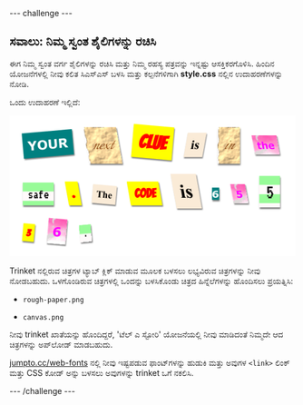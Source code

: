 \--- challenge \---

## ಸವಾಲು: ನಿಮ್ಮ ಸ್ವಂತ ಶೈಲಿಗಳನ್ನು ರಚಿಸಿ

ಈಗ ನಿಮ್ಮ ಸ್ವಂತ ವರ್ಗ ಶೈಲಿಗಳನ್ನು ರಚಿಸಿ ಮತ್ತು ನಿಮ್ಮ ರಹಸ್ಯ ಪತ್ರವನ್ನು ಇನ್ನಷ್ಟು ಆಸಕ್ತಿಕರಗೊಳಿಸಿ. ಹಿಂದಿನ ಯೋಜನೆಗಳಲ್ಲಿ ನೀವು ಕಲಿತ ಸಿಎಸ್ಎಸ್ ಬಳಸಿ ಮತ್ತು ಕಲ್ಪನೆಗಳಿಗಾಗಿ **style.css** ನಲ್ಲಿನ ಉದಾಹರಣೆಗಳನ್ನು ನೋಡಿ.

ಒಂದು ಉದಾಹರಣೆ ಇಲ್ಲಿದೆ:

![ಸ್ಕ್ರೀನ್‍ಶಾಟ್](images/letter-fonts-challenge3.png)

Trinket ನಲ್ಲಿರುವ ಚಿತ್ರಗಳ ಟ್ಯಾಬ್ ಕ್ಲಿಕ್ ಮಾಡುವ ಮೂಲಕ ಬಳಸಲು ಲಭ್ಯವಿರುವ ಚಿತ್ರಗಳನ್ನು ನೀವು ನೋಡಬಹುದು. ಒಳಗೊಂಡಿರುವ ಚಿತ್ರಗಳಲ್ಲಿ ಒಂದನ್ನು ಬಳಸಿಕೊಂಡು ಚಿತ್ರದ ಹಿನ್ನೆಲೆಗಳನ್ನು ಹೊಂದಿಸಲು ಪ್ರಯತ್ನಿಸಿ:

+ `rough-paper.png`

+ `canvas.png`

ನೀವು trinket ಖಾತೆಯನ್ನು ಹೊಂದಿದ್ದರೆ, 'ಟೆಲ್ ಎ ಸ್ಟೋರಿ' ಯೋಜನೆಯಲ್ಲಿ ನೀವು ಮಾಡಿದಂತೆ ನಿಮ್ಮದೇ ಆದ ಚಿತ್ರಗಳನ್ನು ಅಪ್‌ಲೋಡ್ ಮಾಡಬಹುದು.

<a href="http://jumpto.cc/web-fonts" target="_blank">jumpto.cc/web-fonts</a> ನಲ್ಲಿ ನೀವು ಇಷ್ಟಪಡುವ ಫಾಂಟ್‌ಗಳನ್ನು ಹುಡುಕಿ ಮತ್ತು ಅವುಗಳ `<link>` ಲಿಂಕ್ ಮತ್ತು CSS ಕೋಡ್ ಅನ್ನು ಬಳಸಲು ಅವುಗಳನ್ನು trinket ಒಗೆ ನಕಲಿಸಿ.

\--- /challenge \---